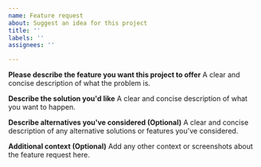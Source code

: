```yaml
---
name: Feature request
about: Suggest an idea for this project
title: ''
labels: ''
assignees: ''

---
```


**Please describe the feature you want this project to offer**
A clear and concise description of what the problem is.

**Describe the solution you'd like**
A clear and concise description of what you want to happen.

**Describe alternatives you've considered (Optional)**
A clear and concise description of any alternative solutions or features you've considered.

**Additional context (Optional)**
Add any other context or screenshots about the feature request here.